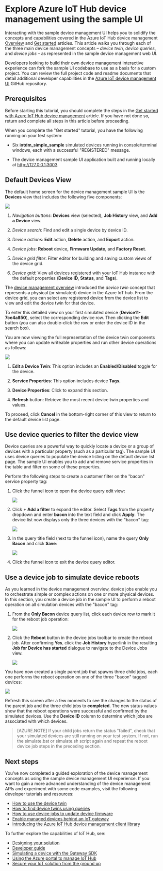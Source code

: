 <properties
 pageTitle="Use the IoT Hub device management UI | Microsoft Azure"
 description="Walkthrough of using the Azure IoT Hub device management UI"
 services="iot-hub"
 documentationCenter=""
 authors="dominicbetts"
 manager="timlt"
 editor=""/>

<tags
 ms.service="iot-hub"
 ms.devlang="na"
 ms.topic="article"
 ms.tgt_pltfrm="na"
 ms.workload="na"
 ms.date="08/25/2016"
 ms.author="dobett"/>

# Explore Azure IoT Hub device management using the sample UI

Interacting with the sample device management UI helps you to solidify the concepts and capabilities covered in the Azure IoT Hub device management [Overview][lnk-dm-overview] and [Get started][lnk-get-started] articles. This article walks you through each of the three main device management concepts – *device twin*, *device queries*, and *device jobs* – as represented in the sample device management web UI.

Developers looking to build their own device management interactive experience can fork the sample UI codebase to use as a basis for a custom project. You can review the full project code and readme documents that detail additional developer capabilities in the [Azure IoT device management UI][lnk-dm-github] GitHub repository.

## Prerequisites

Before starting this tutorial, you should complete the steps in the [Get started with Azure IoT Hub device management][lnk-get-started] article. If you have not done so, return and complete all steps in this article before proceeding.

When you complete the "Get started" tutorial, you have the following running on your test system:

- Six **iotdm\_simple\_sample** simulated devices running in console/terminal windows, each with a successful "REGISTERED" message.

- The device management sample UI application built and running locally at <http://127.0.0.1:3003>.

## Default Devices View

The default home screen for the device management sample UI is the **Devices** view that includes the following five components:

![][1]

1.  *Navigation buttons*: **Devices** view (selected), **Job History** view, and **Add a Device** view.

2. *Device search*: Find and edit a single device by device ID.

3.  *Device actions*: **Edit** action, **Delete** action, and **Export** action.

4.  *Device jobs*: **Reboot** device, **Firmware Update**, and **Factory Reset**.

5.  *Device grid filter*: Filter editor for building and saving custom views of the device grid.

6.  *Device grid*: View all devices registered with your IoT Hub instance with the default properties (**Device ID**, **Status**, and **Tags**).

The [device management overview][lnk-dm-overview] introduced the *device twin* concept that represents a physical (or simulated) device in the Azure IoT hub. From the device grid, you can select any registered device from the device list to view and edit the device twin for that device.

To enter this detailed view on your first simulated device (**Device11-7ce4a850**), select the corresponding device row. Then clicking the **Edit** button (you can also double-click the row or enter the device ID in the search box).

You are now viewing the full representation of the device twin components where you can update writeable properties and run other device operations as follows:

![][2]

1.  **Edit a Device Twin**: This option includes an **Enabled/Disabled** toggle for the device.

2.  **Service Properties**: This option includes device **Tags**.

3.  **Device Properties**: Click to expand this section.

4.  **Refresh** button: Retrieve the most recent device twin properties and values.

To proceed, click **Cancel** in the bottom-right corner of this view to return to the default device list page.

## Use device queries to filter the device view

Device queries are a powerful way to quickly locate a device or a group of devices with a particular property (such as a particular tag). The sample UI uses device queries to populate the device listing on the default device list page. The sample UI enables you to add and remove service properties in the table and filter on some of these properties.

Perform the following steps to create a customer filter on the "bacon" service property tag:

1.  Click the funnel icon to open the device query edit view:

    ![][3]

2.  Click **+ Add a filter** to expand the editor. Select **Tags** from the property dropdown and enter **bacon** into the text field and click **Apply**. The device list now displays only the three devices with the "bacon" tag:

    ![][4]

3.  In the query title field (next to the funnel icon), name the query **Only Bacon** and click **Save**:

    ![][5]

4.  Click the funnel icon to exit the device query editor.

## Use a device job to simulate device reboots 

As you learned in the device management overview, device jobs enable you to orchestrate simple or complex actions on one or more physical devices. In this section, you create a device job in the sample UI to perform a reboot operation on all simulation devices with the "bacon" tag:

1.  From the **Only Bacon** device query list, click each device row to mark it for the reboot job operation:

    ![][6]

2.  Click the **Reboot** button in the device jobs toolbar to create the reboot job. After confirming **Yes**, click the **Job History** hyperlink in the resulting **Job for Device has started** dialogue to navigate to the Device Jobs view.

    ![][7]

You have now created a single parent job that spawns three child jobs, each one performs the reboot operation on one of the three "bacon" tagged devices:

![][8]

Refresh this screen after a few moments to see the changes to the status of the parent job and the three child jobs to **completed**. The new status values show that the reboot operations were successful and confirmed by the simulated devices. Use the **Device ID** column to determine which jobs are associated with which devices.


> [AZURE.NOTE] If your child jobs return the status "failed", check that your simulated devices are still running on your test system. If not, run the simulate.bat or simulate.sh script again and repeat the reboot device job steps in the preceding section.

## Next steps

You’ve now completed a guided exploration of the device management concepts as using the sample device management UI experience. If you want to gain a more advanced understanding of the device management APIs and experiment with some code examples, visit the following developer tutorials and resources:

- [How to use the device twin][lnk-tutorial-twin]
- [How to find device twins using queries][lnk-tutorial-queries]
- [How to use device jobs to update device firmware][lnk-tutorial-jobs]
- [Enable managed devices behind an IoT gateway][lnk-dm-gateway]
- [Introducing the Azure IoT Hub device management client library][lnk-library-c]

To further explore the capabilities of IoT Hub, see:

- [Designing your solution][lnk-design]
- [Developer guide][lnk-devguide]
- [Simulating a device with the Gateway SDK][lnk-gateway]
- [Using the Azure portal to manage IoT Hub][lnk-portal]
- [Secure your IoT solution from the ground up][lnk-securing]

[1]: media/iot-hub-device-management-ui-sample/image1.png
[2]: media/iot-hub-device-management-ui-sample/image2.png
[3]: media/iot-hub-device-management-ui-sample/image3.png
[4]: media/iot-hub-device-management-ui-sample/image4.png
[5]: media/iot-hub-device-management-ui-sample/image5.png
[6]: media/iot-hub-device-management-ui-sample/image6.png
[7]: media/iot-hub-device-management-ui-sample/image7.png
[8]: media/iot-hub-device-management-ui-sample/image8.png

[lnk-dm-overview]: iot-hub-device-management-overview.md
[lnk-get-started]: iot-hub-device-management-get-started.md
[lnk-dm-github]: https://github.com/Azure/azure-iot-device-management/

[lnk-tutorial-twin]: iot-hub-device-management-device-twin.md
[lnk-tutorial-queries]: iot-hub-device-management-device-query.md
[lnk-tutorial-jobs]: iot-hub-device-management-device-jobs.md
[lnk-dm-gateway]: iot-hub-gateway-device-management.md
[lnk-library-c]: iot-hub-device-management-library.md

[lnk-design]: iot-hub-guidance.md
[lnk-devguide]: iot-hub-devguide.md
[lnk-gateway]: iot-hub-linux-gateway-sdk-simulated-device.md
[lnk-portal]: iot-hub-manage-through-portal.md
[lnk-securing]: iot-hub-security-ground-up.md